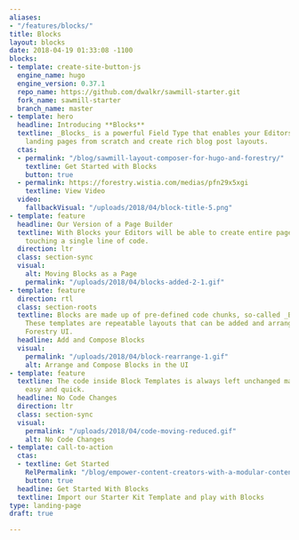 ```yaml
---
aliases:
- "/features/blocks/"
title: Blocks
layout: blocks
date: 2018-04-19 01:33:08 -1100
blocks:
- template: create-site-button-js
  engine_name: hugo
  engine_version: 0.37.1
  repo_name: https://github.com/dwalkr/sawmill-starter.git
  fork_name: sawmill-starter
  branch_name: master
- template: hero
  headline: Introducing **Blocks**
  textline: _Blocks_ is a powerful Field Type that enables your Editors to build entire
    landing pages from scratch and create rich blog post layouts.
  ctas:
  - permalink: "/blog/sawmill-layout-composer-for-hugo-and-forestry/"
    textline: Get Started with Blocks
    button: true
  - permalink: https://forestry.wistia.com/medias/pfn29x5xgi
    textline: View Video
  video:
    fallbackVisual: "/uploads/2018/04/block-title-5.png"
- template: feature
  headline: Our Version of a Page Builder
  textline: With Blocks your Editors will be able to create entire pages without ever
    touching a single line of code.
  direction: ltr
  class: section-sync
  visual:
    alt: Moving Blocks as a Page
    permalink: "/uploads/2018/04/blocks-added-2-1.gif"
- template: feature
  direction: rtl
  class: section-roots
  textline: Blocks are made up of pre-defined code chunks, so-called _Block Templates_.
    These templates are repeatable layouts that can be added and arranged inside the
    Forestry UI.
  headline: Add and Compose Blocks
  visual:
    permalink: "/uploads/2018/04/block-rearrange-1.gif"
    alt: Arrange and Compose Blocks in the UI
- template: feature
  textline: The code inside Block Templates is always left unchanged making code maintenance
    easy and quick.
  headline: No Code Changes
  direction: ltr
  class: section-sync
  visual:
    permalink: "/uploads/2018/04/code-moving-reduced.gif"
    alt: No Code Changes
- template: call-to-action
  ctas:
  - textline: Get Started
    RelPermalink: "/blog/empower-content-creators-with-a-modular-content-strategy/"
    button: true
  headline: Get Started With Blocks
  textline: Import our Starter Kit Template and play with Blocks
type: landing-page
draft: true

---
```


